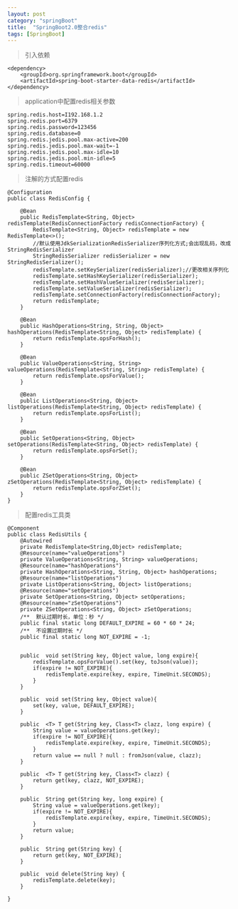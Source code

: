 ```yaml
---
layout: post
category: "springBoot"
title:  "SpringBoot2.0整合redis"
tags: [SpringBoot]
---
```




> 引入依赖  

	<dependency>
		<groupId>org.springframework.boot</groupId>
		<artifactId>spring-boot-starter-data-redis</artifactId>
	</dependency>



> application中配置redis相关参数  

	spring.redis.host=I192.168.1.2
	spring.redis.port=6379
	spring.redis.password=123456
	spring.redis.database=0
	spring.redis.jedis.pool.max-active=200
	spring.redis.jedis.pool.max-wait=-1
	spring.redis.jedis.pool.max-idle=10
	spring.redis.jedis.pool.min-idle=5
	spring.redis.timeout=60000


<!-- more -->  


> 注解的方式配置redis  

	@Configuration
	public class RedisConfig {
	
	    @Bean
	    public RedisTemplate<String, Object> redisTemplate(RedisConnectionFactory redisConnectionFactory) {
	        RedisTemplate<String, Object> redisTemplate = new RedisTemplate<>();
	        //默认使用JdkSerializationRedisSerializer序列化方式;会出现乱码，改成StringRedisSerializer
	        StringRedisSerializer redisSerializer = new StringRedisSerializer();
	        redisTemplate.setKeySerializer(redisSerializer);//更改相关序列化
	        redisTemplate.setHashKeySerializer(redisSerializer);
	        redisTemplate.setHashValueSerializer(redisSerializer);
	        redisTemplate.setValueSerializer(redisSerializer);
	        redisTemplate.setConnectionFactory(redisConnectionFactory);
	        return redisTemplate;
	    }
	
	    @Bean
	    public HashOperations<String, String, Object> hashOperations(RedisTemplate<String, Object> redisTemplate) {
	        return redisTemplate.opsForHash();
	    }
	
	    @Bean
	    public ValueOperations<String, String> valueOperations(RedisTemplate<String, String> redisTemplate) {
	        return redisTemplate.opsForValue();
	    }
	
	    @Bean
	    public ListOperations<String, Object> listOperations(RedisTemplate<String, Object> redisTemplate) {
	        return redisTemplate.opsForList();
	    }
	
	    @Bean
	    public SetOperations<String, Object> setOperations(RedisTemplate<String, Object> redisTemplate) {
	        return redisTemplate.opsForSet();
	    }
	
	    @Bean
	    public ZSetOperations<String, Object> zSetOperations(RedisTemplate<String, Object> redisTemplate) {
	        return redisTemplate.opsForZSet();
	    }
	}



> 配置redis工具类  

	@Component
	public class RedisUtils {
	    @Autowired
	    private RedisTemplate<String,Object> redisTemplate;
	    @Resource(name="valueOperations")
	    private ValueOperations<String, String> valueOperations;
	    @Resource(name="hashOperations")
	    private HashOperations<String, String, Object> hashOperations;
	    @Resource(name="listOperations")
	    private ListOperations<String, Object> listOperations;
	    @Resource(name="setOperations")
	    private SetOperations<String, Object> setOperations;
	    @Resource(name="zSetOperations")
	    private ZSetOperations<String, Object> zSetOperations;
	    /**  默认过期时长，单位：秒 */
	    public final static long DEFAULT_EXPIRE = 60 * 60 * 24;
	    /**  不设置过期时长 */
	    public final static long NOT_EXPIRE = -1;
	
	
	    public  void set(String key, Object value, long expire){
	        redisTemplate.opsForValue().set(key, toJson(value));
	        if(expire != NOT_EXPIRE){
	            redisTemplate.expire(key, expire, TimeUnit.SECONDS);
	        }
	    }
	
	    public  void set(String key, Object value){
	        set(key, value, DEFAULT_EXPIRE);
	    }
	
	    public  <T> T get(String key, Class<T> clazz, long expire) {
	        String value = valueOperations.get(key);
	        if(expire != NOT_EXPIRE){
	            redisTemplate.expire(key, expire, TimeUnit.SECONDS);
	        }
	        return value == null ? null : fromJson(value, clazz);
	    }
	
	    public  <T> T get(String key, Class<T> clazz) {
	        return get(key, clazz, NOT_EXPIRE);
	    }
	
	    public  String get(String key, long expire) {
	        String value = valueOperations.get(key);
	        if(expire != NOT_EXPIRE){
	            redisTemplate.expire(key, expire, TimeUnit.SECONDS);
	        }
	        return value;
	    }
	
	    public  String get(String key) {
	        return get(key, NOT_EXPIRE);
	    }
	
	    public  void delete(String key) {
	        redisTemplate.delete(key);
	    }
	
	}
